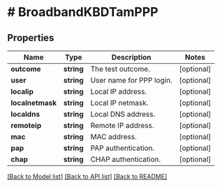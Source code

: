 # # BroadbandKBDTamPPP

## Properties

Name | Type | Description | Notes
------------ | ------------- | ------------- | -------------
**outcome** | **string** | The test outcome. | [optional]
**user** | **string** | User name for PPP login. | [optional]
**localip** | **string** | Local IP address. | [optional]
**localnetmask** | **string** | Local IP netmask. | [optional]
**localdns** | **string** | Local DNS address. | [optional]
**remoteip** | **string** | Remote IP address. | [optional]
**mac** | **string** | MAC address. | [optional]
**pap** | **string** | PAP authentication. | [optional]
**chap** | **string** | CHAP authentication. | [optional]

[[Back to Model list]](../../README.md#models) [[Back to API list]](../../README.md#endpoints) [[Back to README]](../../README.md)
